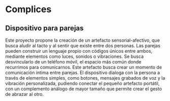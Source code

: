 # Complices ## Dispositivo para parejasEste proyecto propone la creación de un artefacto sensorial-afectivo, que busca aludir al tacto y al sentir que existe entre dos personas. Las parejas pueden construir un lenguaje propio con códigos únicos entre ambos, mediante elementos como luces, sonidos o vibraciones. Se busca desvincularlo de un teléfono móvil, el espacio más común donde recurrimos para comunicarnos. Este artefacto busca crear un momento de comunicación íntima entre parejas. El dispositivo dialoga con la persona a través de elementos simples, como botones, mensajes grabados de voz y la vibración personalizada, pudiendo conectar el pequeño artefacto portátil, con un complemento análogo de mayor tamaño que permite crear el gesto de abrazar al otro.